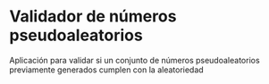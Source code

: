 # Validador de números pseudoaleatorios

Aplicación para validar si un conjunto de números pseudoaleatorios previamente generados cumplen con la aleatoriedad
